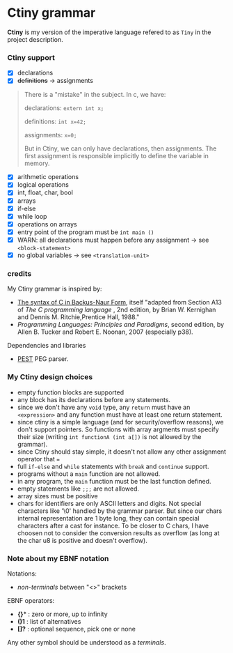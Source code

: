 # Ctiny grammar

**Ctiny** is my version of the imperative language refered to as `Tiny` in the project description.

### Ctiny support

* [X] declarations
* [X] ~~definitions~~ -> assignments

> There is a "mistake" in the subject. In c, we have:
>
> declarations: `extern int x;`
>
> definitions: `int x=42;`
>
> assignments: `x=0;`
>
> But in Ctiny, we can only have declarations, then assignments. The first assignment is responsible implicitly to define the variable in memory.

* [X] arithmetic operations
* [X] logical operations
* [X] int, float, char, bool
* [X] arrays
* [X] if-else
* [X] while loop
* [X] operations on arrays
* [X] entry point of the program must be `int main ()`
* [X] WARN: all declarations must happen before any assignment -> see `<block-statement>`
* [X] no global variables -> see `<translation-unit>`

### credits

My Ctiny grammar is inspired by:

* [The syntax of C in Backus-Naur Form](https://cs.wmich.edu/~gupta/teaching/cs4850/sumII06/The%20syntax%20of%20C%20in%20Backus-Naur%20form.htm), itself "adapted from Section A13 of  *The C programming language* , 2nd edition, by Brian W. Kernighan and Dennis M. Ritchie,Prentice Hall, 1988."
* *Programming Languages: Principles and Paradigms*, second edition, by Allen B. Tucker and Robert E. Noonan, 2007 (especially p38).

Dependencies and libraries

* [PEST](https://pest.rs/) PEG parser.

### My Ctiny design choices

* empty function blocks are supported
* any block has its declarations before any statements.
* since we don't have any `void` type, any `return` must have an `<expression>` and any function must have at least one return statement.
* since ctiny is a simple language (and for security/overflow reasons), we don't support pointers. So functions with array argments must specify their size (writing `int functionA (int a[])` is not allowed by the grammar).
* since Ctiny should stay simple, it doesn't not allow any other assignment operator that `=`
* full `if-else` and `while` statements with `break` and `continue` support.
* programs without a `main` function are not allowed.
* in any program, the `main` function must be the last function defined.
* empty statements like `;;;` are not allowed.
* array sizes must be positive
* chars for identifiers are only ASCII letters and digits. Not special characters like '\0' handled by the grammar parser. But since our chars internal representation are 1 byte long, they can contain special characters after a cast for instance. To be closer to C chars, I have choosen not to consider the conversion results as overflow (as long at the char u8 is positive and doesn't overflow).

### Note about my EBNF notation

Notations:

* *non-terminals* between "<>" brackets

EBNF operators:

+ **{}*** : zero or more, up to infinity
+ **()1** : list of alternatives
+ **[]?** : optional sequence, pick one or none

Any other symbol should be understood as a *terminals*.

